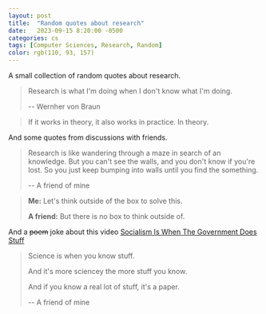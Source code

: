```yaml
---
layout: post
title:  "Random quotes about research"
date:   2023-09-15 8:20:00 -0500
categories: cs
tags: [Computer Sciences, Research, Random]
color: rgb(110, 93, 157)
---
```


A small collection of random quotes about research.

> Research is what I'm doing when I don't know what I'm doing.
>
> -- Wernher von Braun

> If it works in theory, it also works in practice. In theory.

And some quotes from discussions with friends.

> Research is like wandering through a maze in search of an knowledge. But you can't see the walls, and you don't know if you're lost. So you just keep bumping into walls until you find the something.
>
> -- A friend of mine

> **Me:** Let's think outside of the box to solve this.
> 
> **A friend:** But there is no box to think outside of.

And a ~~poem~~ joke about this video [Socialism Is When The Government Does Stuff](https://www.youtube.com/watch?v=rgiC8YfytDw)

> Science is when you know stuff.
>
> And it's more sciencey the more stuff you know.
>
> And if you know a real lot of stuff, it's a paper.
>
> -- A friend of mine
